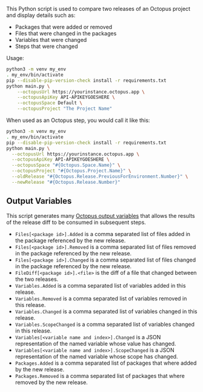 This Python script is used to compare two releases of an Octopus project and display details such as:

* Packages that were added or removed
* Files that were changed in the packages
* Variables that were changed
* Steps that were changed

Usage:

```bash
python3 -m venv my_env
. my_env/bin/activate
pip --disable-pip-version-check install -r requirements.txt
python main.py \
    --octopusUrl https://yourinstance.octopus.app \
    --octopusApiKey API-APIKEYGOESHERE \
    --octopusSpace Default \
    --octopusProject "The Project Name"
```

When used as an Octopus step, you would call it like this:

```bash
python3 -m venv my_env
. my_env/bin/activate
pip --disable-pip-version-check install -r requirements.txt
python main.py \
  --octopusUrl https://yourinstance.octopus.app \
  --octopusApiKey API-APIKEYGOESHERE \
  --octopusSpace "#{Octopus.Space.Name}" \
  --octopusProject "#{Octopus.Project.Name}" \
  --oldRelease "#{Octopus.Release.PreviousForEnvironment.Number}" \
  --newRelease "#{Octopus.Release.Number}"
```

## Output Variables

This script generates many [Octopus output variables](https://octopus.com/docs/projects/variables/output-variables)
that allows the results of the release diff to be consumed in subsequent steps.

* `Files[<package id>].Added` is a comma separated list of files added in the package referenced by the new release.
* `Files[<package id>].Removed` is a comma separated list of files removed in the package referenced by the new release.
* `Files[<package id>].Changed` is a comma separated list of files changed in the package referenced by the new release.
* `FileDiff[<package id>].<file>` is the diff of a file that changed between the two releases.
* `Variables.Added` is a comma separated list of variables added in this release.
* `Variables.Removed` is a comma separated list of variables removed in this release.
* `Variables.Changed` is a comma separated list of variables changed in this release.
* `Variables.ScopeChanged` is a comma separated list of variables changed in this release.
* `Variables[<variable name and index>].Changed` is a JSON representation of the named variable whose value has changed.
* `Variables[<variable name and index>].ScopeChanged` is a JSON representation of the named variable whose scope has changed.
* `Packages.Added` is a comma separated list of packages that where added by the new release.
* `Packages.Removed` is a comma separated list of packages that where removed by the new release.
